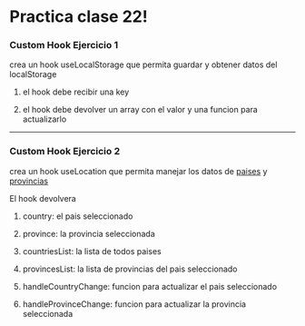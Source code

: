 # Practica clase 22!

### Custom Hook Ejercicio 1

crea un hook useLocalStorage que permita guardar y obtener datos del localStorage

1. el hook debe recibir una key

2. el hook debe devolver un array con el valor y una funcion para actualizarlo

---

### Custom Hook Ejercicio 2

crea un hook useLocation que permita manejar los datos de [paises](https://github.com/gabymorgi/F3-classes-vite/blob/main/src/fakeApi/paises.json) y [provincias](https://github.com/gabymorgi/F3-classes-vite/blob/main/src/fakeApi/provincias.json)

El hook devolvera

1. country: el pais seleccionado

2. province: la provincia seleccionada

3. countriesList: la lista de todos paises

4. provincesList: la lista de provincias del pais seleccionado

5. handleCountryChange: funcion para actualizar el pais seleccionado

6. handleProvinceChange: funcion para actualizar la provincia seleccionada
